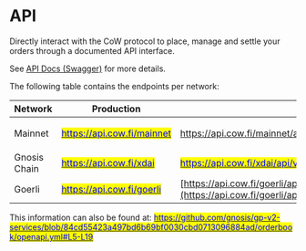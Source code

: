 # API

Directly interact with the CoW protocol to place, manage and settle your orders through a documented API interface.

See [API Docs (Swagger)](https://api.cow.fi/docs) for more details.

The following table contains the endpoints per network:

| Network      | Production                                                                                | Example                                                                                                                                                                                                                                                                                                                                                                           |
| ------------ | ----------------------------------------------------------------------------------------- | --------------------------------------------------------------------------------------------------------------------------------------------------------------------------------------------------------------------------------------------------------------------------------------------------------------------------------------------------------------------------------- |
| Mainnet      | [<mark style="color:blue;">https://api.cow.fi/mainnet</mark>](https://api.cow.fi/mainnet) | <p><a href="https://api.cow.fi/mainnet/api/v1/orders/0x65F1206182C77A040ED41D507B59C622FA94AB5E71CCA567202CFF3909F3D5C4DBE338E45276630FD8237149DD47EE027AF26F9C619723D0"><mark style="color:blue;">https://api.cow.fi/mainnet/api/v1/orders/0x65F1206182C77A040ED41D507B59C622FA94AB5E71CCA567202CFF3909F3D5C4DBE338E45276630FD8237149DD47EE027AF26F9C619723D0</mark><br></a></p> |
| Gnosis Chain | [<mark style="color:blue;">https://api.cow.fi/xdai</mark>](https://api.cow.fi/xdai)       | [<mark style="color:blue;">https://api.cow.fi/xdai/api/v1/orders/0x5af727fb0d0fd4d13a09272df46c25daaa9dc520e9b9a1830c73a21e6884086d424a46612794dbb8000194937834250dc723ffa561ddbd96</mark>](https://api.cow.fi/xdai/api/v1/orders/0x5af727fb0d0fd4d13a09272df46c25daaa9dc520e9b9a1830c73a21e6884086d424a46612794dbb8000194937834250dc723ffa561ddbd96)                             |
| Goerli       | [<mark style="color:blue;">https://api.cow.fi/goerli</mark>](https://api.cow.fi/goerli)   | [https://api.cow.fi/goerli/api/v1/orders/0xBEE57030FD6DA11612005EA636D9FAB20A43533F0180838DD0A4AB93A7CB64C45D32E91BE8EF9FDF1CE926F63DB341418093851E61DDABC0](https://api.cow.fi/goerli/api/v1/orders/0xBEE57030FD6DA11612005EA636D9FAB20A43533F0180838DD0A4AB93A7CB64C45D32E91BE8EF9FDF1CE926F63DB341418093851E61DDABC0)                                                          |

This information can also be found at: [<mark style="color:blue;">https://github.com/gnosis/gp-v2-services/blob/84cd55423a497bd6b69bf0030cbd0713096884ad/orderbook/openapi.yml#L5-L19</mark>](https://github.com/gnosis/gp-v2-services/blob/84cd55423a497bd6b69bf0030cbd0713096884ad/orderbook/openapi.yml#L5-L19)

